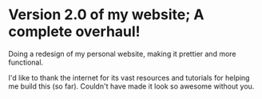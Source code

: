 Version 2.0 of my website; A complete overhaul!
=========

Doing a redesign of my personal website, making it prettier and more functional. 

I'd like to thank the internet for its vast resources and tutorials for helping me build this (so far). Couldn't have made it look so awesome without you.